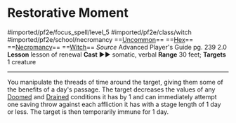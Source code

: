 # Restorative Moment
#imported/pf2e/focus_spell/level_5 #imported/pf2e/class/witch #imported/pf2e/school/necromancy 
==[Uncommon](uncommon.md)== ==[Hex](../../../Traits/Hex.md)== ==[Necromancy](necromancy.md)== ==[Witch](../../../Traits/Witch.md)==
*Source* Advanced Player's Guide pg. 239 2.0
**Lesson** lesson of renewal
**Cast** ►► somatic, verbal
**Range** 30 feet; **Targets** 1 creature

---
You manipulate the threads of time around the target, giving them some of the benefits of a day's passage. The target decreases the values of any [Doomed](../../../Conditions/Doomed.md) and [Drained](../../../Conditions/Drained.md) conditions it has by 1 and can immediately attempt one saving throw against each affliction it has with a stage length of 1 day or less. The target is then temporarily immune for 1 day.